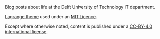 Blog posts about life at the Delft University of Technology IT department.

[Lagrange theme](https://github.com/LeNPaul/Lagrange) used under an [MIT Licence](https://github.com/LeNPaul/Lagrange/blob/gh-pages/LICENSE.md).

Except where otherwise noted, content is published under a [CC-BY-4.0 international license](https://creativecommons.org/licenses/by/4.0/).
